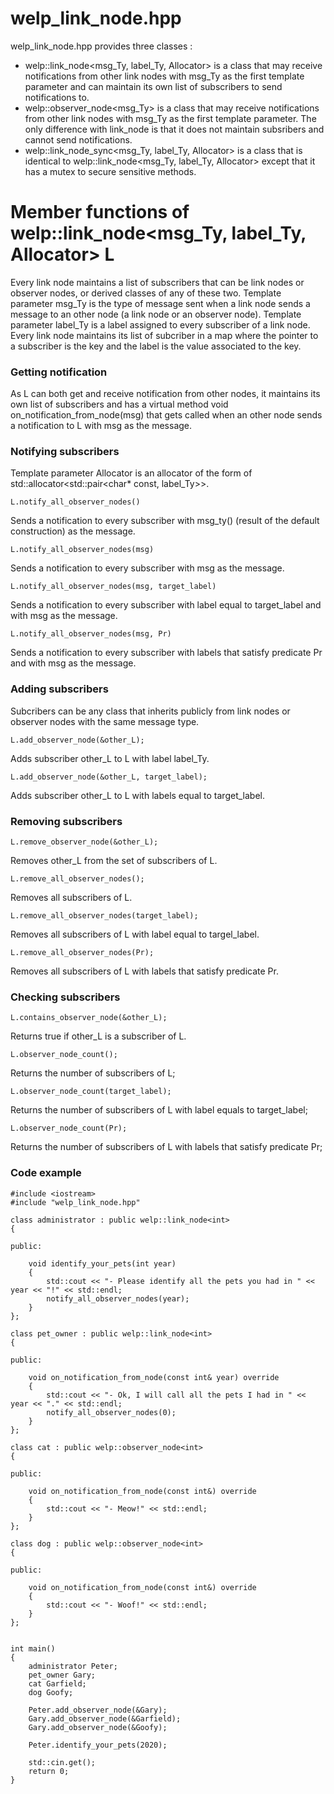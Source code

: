 # welp_link_node.hpp

welp_link_node.hpp provides three classes :

- welp::link_node<msg_Ty, label_Ty, Allocator> is a class that may receive notifications from other link nodes with msg_Ty as the first template parameter and can maintain its own list of subscribers to send notifications to.
- welp::observer_node<msg_Ty> is a class that may receive notifications from other link nodes with msg_Ty as the first template parameter. The only difference with link_node is that it does not maintain subsribers and cannot send notifications.
- welp::link_node_sync<msg_Ty, label_Ty, Allocator> is a class that is identical to welp::link_node<msg_Ty, label_Ty, Allocator> except that it has a mutex to secure sensitive methods.

# Member functions of welp::link_node<msg_Ty, label_Ty, Allocator> L

Every link node maintains a list of subscribers that can be link nodes or observer nodes, or derived classes of any of these two. Template parameter msg_Ty is the type of message sent when a link node sends a message to an other node (a link node or an observer node). Template parameter label_Ty is a label assigned to every subscriber of a link node. Every link node maintains its list of subcriber in a map where the pointer to a subscriber is the key and the label is the value associated to the key.

### Getting notification

As L can both get and receive notification from other nodes, it maintains its own list of subscribers and has a virtual method void on_notification_from_node(msg) that gets called when an other node sends a notification to L with msg as the message.

### Notifying subscribers

Template parameter Allocator is an allocator of the form of std::allocator<std::pair<char* const, label_Ty>>.

	L.notify_all_observer_nodes()

Sends a notification to every subscriber with msg_ty() (result of the default construction) as the message.

	L.notify_all_observer_nodes(msg)

Sends a notification to every subscriber with msg as the message.

	L.notify_all_observer_nodes(msg, target_label)

Sends a notification to every subscriber with label equal to target_label and with msg as the message.

	L.notify_all_observer_nodes(msg, Pr)

Sends a notification to every subscriber with labels that satisfy predicate Pr and with msg as the message.

### Adding subscribers

Subcribers can be any class that inherits publicly from link nodes or observer nodes with the same message type.

	L.add_observer_node(&other_L);
	
Adds subscriber other_L to L with label label_Ty.
	
	L.add_observer_node(&other_L, target_label);
	
Adds subscriber other_L to L with labels equal to target_label.

### Removing subscribers

	L.remove_observer_node(&other_L);
	
Removes other_L from the set of subscribers of L.

	L.remove_all_observer_nodes();
	
Removes all subscribers of L.

	L.remove_all_observer_nodes(target_label);
	
Removes all subscribers of L with label equal to targel_label.

	L.remove_all_observer_nodes(Pr);
	
Removes all subscribers of L with labels that satisfy predicate Pr.

### Checking subscribers

	L.contains_observer_node(&other_L);

Returns true if other_L is a subscriber of L.

	L.observer_node_count();

Returns the number of subscribers of L;

	L.observer_node_count(target_label);

Returns the number of subscribers of L with label equals to target_label;

	L.observer_node_count(Pr);

Returns the number of subscribers of L with labels that satisfy predicate Pr;

### Code example

	#include <iostream>
	#include "welp_link_node.hpp"

	class administrator : public welp::link_node<int>
	{

	public:

		void identify_your_pets(int year)
		{
			std::cout << "- Please identify all the pets you had in " << year << "!" << std::endl;
			notify_all_observer_nodes(year);
		}
	};

	class pet_owner : public welp::link_node<int>
	{

	public:

		void on_notification_from_node(const int& year) override
		{
			std::cout << "- Ok, I will call all the pets I had in " << year << "." << std::endl;
			notify_all_observer_nodes(0);
		}
	};

	class cat : public welp::observer_node<int>
	{
	
	public:
	
		void on_notification_from_node(const int&) override
		{
			std::cout << "- Meow!" << std::endl;
		}
	};

	class dog : public welp::observer_node<int>
	{
	
	public:
	
		void on_notification_from_node(const int&) override
		{
			std::cout << "- Woof!" << std::endl;
		}
	};
	
	
	int main()
	{
		administrator Peter;
		pet_owner Gary;
		cat Garfield;
		dog Goofy;

		Peter.add_observer_node(&Gary);
		Gary.add_observer_node(&Garfield);
		Gary.add_observer_node(&Goofy);
	
		Peter.identify_your_pets(2020);
	
		std::cin.get();
		return 0;
	}

